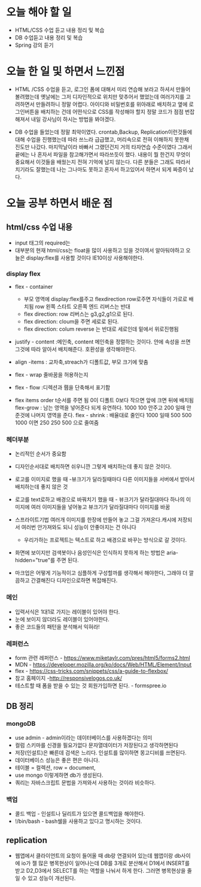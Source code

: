 # 오늘 해야 할 일
* HTML/CSS 수업 듣고 내용 정리 및 복습
* DB 수업듣고 내용 정리 및 복습
* Spring 강의 듣기
# 오늘 한 일 및 하면서 느낀점
* HTML /CSS 수업을 듣고, 로그인 폼에 대해서 미리 연습해 보라고 하셔서 만들어 볼려했는데 옛날에는 그저 디자인적으로 위치만
맞추어서 했었는데 여러가지를 고려하면서 만들려하니 정말 어렵다. 아이디와 비밀번호를 위아래로 배치하고 옆에 로그인버튼을 배치하는 건데
어떤식으로 CSS를 작성해야 할지 정말 코드가 점점 번잡해져서 내일 강사님이 하시는 방법을 봐야겠다.

* DB 수업을 들었는데 정말 최악이였다. crontab,Backup, Replication이런것들에 대해 수업을 진행했는데 따라 쓰느라 급급했고, 머리속으로 전혀 이해하지 못한채 진도만 나갔다. 마지막날이라 바빠서 그랬던건지
거의 타자연습 수준이였다 그래서 끝에는 나 혼자서 파일을 참고해가면서 따라쓰듯이 했다. 내용이 뭘 한건지 무엇이 중요해서 이것들을 배웠는지
전혀 기억에 남지 않는다. 다른 분들은 그래도 따라서 치기라도 잘했는데 나는 그나마도 못하고 혼자서 하고있어서 하면서 되게 짜증이 났다.

# 오늘 공부 하면서 배운 점
## html/css 수업 내용
* input 태그의 required는 
* 대부분의 현재 html/css는 float을 많이 사용하고 있을 것이여서 알아둬야하고
오늘은 display:flex를 사용할 것이다 IE10이상 사용해야한다.

### display flex
* flex - container
  * 부모 영역에 display:flex를주고 flexdirection row로주면 자식들이 가로로 배치됨 row 왼쪽 스타트 오른쪽 엔드  리버스는 반대
  * flex direction: row  리버스는 g3,g2,g1으로 된다.
  * flex direction: cloum을 주면 세로로 된다.
  * flex direction: colum reverse 는 반대로 세로인데 밑에서 위로진행됨
* justify - content :메인축, content 메인축을 정렬하는 것이다. 안에 속성을 쓰면 그것에 따라 알아서 배치해준다. 호환성을 생각해야한다.
* align -items : 교차축,streach가 디폴트값, 부모 크기에 맞춤

* flex - wrap 줄바꿈을 허용하는지
* flex - flow :디렉션과 뤱을 단축해서 표기함
 
* flex items
order t순서를 주면 됨 0이 디폴트 0보다 작으면 앞에 크면 뒤에 배치됨
flex-grow : 남는 영역을 넣어준다 되게 유연하다. 1000 100 안주고 200 일때 안준것에 나머지 영역을 준다.
flex - shrink : 배율대로 줄인다 1000 일때 500 500 1000 이면 250 250 500 으로 줄여줌

### 헤더부분
* 논리적인 순서가 중요함 
* 디자인순서대로 배치하면 쉬우니깐 그렇게 배치하는데 좋지 않은 것이다.
* 로고를 이미지로 했을 때 -뷰크기가 달라질때마다 다른 이미지들을 서버에서 받아서 배치하는데 좋지 않은 것
* 로고를 text로하고 배경으로 바꿔치기 했을 때 - 뷰크기가 달라질대마다 하나의 이미지에 여러 이미지들을 넣어놓고 뷰크기가 달라질대마다 이미지를 바꿈
* 스프라이트기법 여러개 이미지를 한장에 만들어 놓고 그걸 가져온다.캐시에 저장되서 여러번 안가져와도 되니 성능이 안좋아지는 건 아니다
  * 우리가하는 프로젝트는 텍스트로 하고 배경으로 바꾸는 방식으로 갈 것이다.

* 화면에 보이지만 검색봇이나 음성인식은 인식하지 못하게 하는 방법은 aria-hidden="true"를 주면 된다.
* 마크업은 어떻게 기능적이고 심플하게 구성할까를 생각해서 해야한다, 그래야 더 깔끔하고 간결해진다 디자인으로하면 복잡해진다.


### 메인
* 입력서식은 1대1로 가지는 레이블이 있어야 한다.
* 눈에 보이지 않더라도 레이블이 있어야한다.
* 좋은 코드들의 패턴을 분석해서 익혀라!

### 레퍼런스
* form 관련 레퍼런스 - https://www.miketaylr.com/pres/html5/forms2.html
* MDN - https://developer.mozilla.org/ko/docs/Web/HTML/Element/Input
* flex - https://css-tricks.com/snippets/css/a-guide-to-flexbox/
* 참고 홈페이지 -http://responsivelogos.co.uk/
* 테스트할 때 폼을 받을 수 있는 것 회원가입하면 된다. - formspree.io
## DB 정리
### mongoDB
* use admin - admin이라는 데이터베이스를 사용하겠다는 의미
* 컬럼 스키마를 신경쓸 필요가없다 문자열데이터가 저장된다고 생각하면된다
* 저장(인설트)은 빠른데 검색은 느리다. 인설트를 많이하면 몽고디비를 쓰면된다.
* 데이터베이스 성능은 좋은 편은 아니다.
* 테이블 = 컬렉션, row = document,
* use mongo 이렇게하면 db가 생성된다.
* 쿼리는 자바스크립트 문법을 가져와서 사용하는 것이라 비슷하다.


### 백업
* 콜드 백업 - 인설트나 딜리트가 있으면 콜드백업을 해야한다.
* !/bin/bash - bash쉘을 사용하고 있다고 명시하는 것이다.
 
## replication
* 웹앱에서 클라이언트의 요청이 들어올 때 db랑 연결되어 있는데 웹앱이랑 db사이에 io가 젤 많은 병목현상이 일어나는데
DB를 3개로 분산해서 D1에서 INSERT를 받고 D2,D3에서 SELECT를 하는 역할을 나눠서 하게 한다. 그러면 병목현상을 줄일 수 있고 성능이 개선된다.

